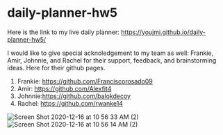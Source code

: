 # daily-planner-hw5


Here is the link to my live daily planner: 
https://youjmi.github.io/daily-planner-hw5/

I would like to give special acknoledgement to my team as well: Frankie, Amir, Johnnie, and Rachel for their support, feedback, and brainstorming ideas. Here for their github pages.

1.  Frankie: https://github.com/Franciscorosado09
2.  Amir: https://github.com/Alexfit4
3.  Johnnie:https://github.com/balokdecoy
4.  Rachel: https://github.com/rwanke14


![Screen Shot 2020-12-16 at 10 56 33 AM (2)](https://user-images.githubusercontent.com/73494581/102372770-8b017800-3f8d-11eb-9ebc-68af4652bc2a.png)
![Screen Shot 2020-12-16 at 10 56 14 AM (2)](https://user-images.githubusercontent.com/73494581/102372793-8f2d9580-3f8d-11eb-8934-c96bdd0a4226.png)
